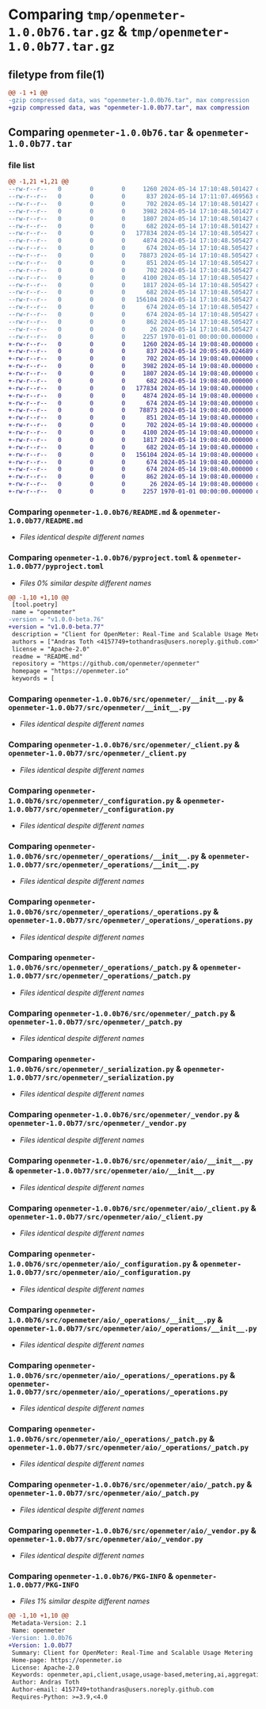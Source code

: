 # Comparing `tmp/openmeter-1.0.0b76.tar.gz` & `tmp/openmeter-1.0.0b77.tar.gz`

## filetype from file(1)

```diff
@@ -1 +1 @@
-gzip compressed data, was "openmeter-1.0.0b76.tar", max compression
+gzip compressed data, was "openmeter-1.0.0b77.tar", max compression
```

## Comparing `openmeter-1.0.0b76.tar` & `openmeter-1.0.0b77.tar`

### file list

```diff
@@ -1,21 +1,21 @@
--rw-r--r--   0        0        0     1260 2024-05-14 17:10:48.501427 openmeter-1.0.0b76/README.md
--rw-r--r--   0        0        0      837 2024-05-14 17:11:07.469563 openmeter-1.0.0b76/pyproject.toml
--rw-r--r--   0        0        0      702 2024-05-14 17:10:48.501427 openmeter-1.0.0b76/src/openmeter/__init__.py
--rw-r--r--   0        0        0     3982 2024-05-14 17:10:48.501427 openmeter-1.0.0b76/src/openmeter/_client.py
--rw-r--r--   0        0        0     1807 2024-05-14 17:10:48.501427 openmeter-1.0.0b76/src/openmeter/_configuration.py
--rw-r--r--   0        0        0      682 2024-05-14 17:10:48.501427 openmeter-1.0.0b76/src/openmeter/_operations/__init__.py
--rw-r--r--   0        0        0   177834 2024-05-14 17:10:48.505427 openmeter-1.0.0b76/src/openmeter/_operations/_operations.py
--rw-r--r--   0        0        0     4874 2024-05-14 17:10:48.505427 openmeter-1.0.0b76/src/openmeter/_operations/_patch.py
--rw-r--r--   0        0        0      674 2024-05-14 17:10:48.505427 openmeter-1.0.0b76/src/openmeter/_patch.py
--rw-r--r--   0        0        0    78873 2024-05-14 17:10:48.505427 openmeter-1.0.0b76/src/openmeter/_serialization.py
--rw-r--r--   0        0        0      851 2024-05-14 17:10:48.505427 openmeter-1.0.0b76/src/openmeter/_vendor.py
--rw-r--r--   0        0        0      702 2024-05-14 17:10:48.505427 openmeter-1.0.0b76/src/openmeter/aio/__init__.py
--rw-r--r--   0        0        0     4100 2024-05-14 17:10:48.505427 openmeter-1.0.0b76/src/openmeter/aio/_client.py
--rw-r--r--   0        0        0     1817 2024-05-14 17:10:48.505427 openmeter-1.0.0b76/src/openmeter/aio/_configuration.py
--rw-r--r--   0        0        0      682 2024-05-14 17:10:48.505427 openmeter-1.0.0b76/src/openmeter/aio/_operations/__init__.py
--rw-r--r--   0        0        0   156104 2024-05-14 17:10:48.505427 openmeter-1.0.0b76/src/openmeter/aio/_operations/_operations.py
--rw-r--r--   0        0        0      674 2024-05-14 17:10:48.505427 openmeter-1.0.0b76/src/openmeter/aio/_operations/_patch.py
--rw-r--r--   0        0        0      674 2024-05-14 17:10:48.505427 openmeter-1.0.0b76/src/openmeter/aio/_patch.py
--rw-r--r--   0        0        0      862 2024-05-14 17:10:48.505427 openmeter-1.0.0b76/src/openmeter/aio/_vendor.py
--rw-r--r--   0        0        0       26 2024-05-14 17:10:48.505427 openmeter-1.0.0b76/src/openmeter/py.typed
--rw-r--r--   0        0        0     2257 1970-01-01 00:00:00.000000 openmeter-1.0.0b76/PKG-INFO
+-rw-r--r--   0        0        0     1260 2024-05-14 19:08:40.000000 openmeter-1.0.0b77/README.md
+-rw-r--r--   0        0        0      837 2024-05-14 20:05:49.024689 openmeter-1.0.0b77/pyproject.toml
+-rw-r--r--   0        0        0      702 2024-05-14 19:08:40.000000 openmeter-1.0.0b77/src/openmeter/__init__.py
+-rw-r--r--   0        0        0     3982 2024-05-14 19:08:40.000000 openmeter-1.0.0b77/src/openmeter/_client.py
+-rw-r--r--   0        0        0     1807 2024-05-14 19:08:40.000000 openmeter-1.0.0b77/src/openmeter/_configuration.py
+-rw-r--r--   0        0        0      682 2024-05-14 19:08:40.000000 openmeter-1.0.0b77/src/openmeter/_operations/__init__.py
+-rw-r--r--   0        0        0   177834 2024-05-14 19:08:40.000000 openmeter-1.0.0b77/src/openmeter/_operations/_operations.py
+-rw-r--r--   0        0        0     4874 2024-05-14 19:08:40.000000 openmeter-1.0.0b77/src/openmeter/_operations/_patch.py
+-rw-r--r--   0        0        0      674 2024-05-14 19:08:40.000000 openmeter-1.0.0b77/src/openmeter/_patch.py
+-rw-r--r--   0        0        0    78873 2024-05-14 19:08:40.000000 openmeter-1.0.0b77/src/openmeter/_serialization.py
+-rw-r--r--   0        0        0      851 2024-05-14 19:08:40.000000 openmeter-1.0.0b77/src/openmeter/_vendor.py
+-rw-r--r--   0        0        0      702 2024-05-14 19:08:40.000000 openmeter-1.0.0b77/src/openmeter/aio/__init__.py
+-rw-r--r--   0        0        0     4100 2024-05-14 19:08:40.000000 openmeter-1.0.0b77/src/openmeter/aio/_client.py
+-rw-r--r--   0        0        0     1817 2024-05-14 19:08:40.000000 openmeter-1.0.0b77/src/openmeter/aio/_configuration.py
+-rw-r--r--   0        0        0      682 2024-05-14 19:08:40.000000 openmeter-1.0.0b77/src/openmeter/aio/_operations/__init__.py
+-rw-r--r--   0        0        0   156104 2024-05-14 19:08:40.000000 openmeter-1.0.0b77/src/openmeter/aio/_operations/_operations.py
+-rw-r--r--   0        0        0      674 2024-05-14 19:08:40.000000 openmeter-1.0.0b77/src/openmeter/aio/_operations/_patch.py
+-rw-r--r--   0        0        0      674 2024-05-14 19:08:40.000000 openmeter-1.0.0b77/src/openmeter/aio/_patch.py
+-rw-r--r--   0        0        0      862 2024-05-14 19:08:40.000000 openmeter-1.0.0b77/src/openmeter/aio/_vendor.py
+-rw-r--r--   0        0        0       26 2024-05-14 19:08:40.000000 openmeter-1.0.0b77/src/openmeter/py.typed
+-rw-r--r--   0        0        0     2257 1970-01-01 00:00:00.000000 openmeter-1.0.0b77/PKG-INFO
```

### Comparing `openmeter-1.0.0b76/README.md` & `openmeter-1.0.0b77/README.md`

 * *Files identical despite different names*

### Comparing `openmeter-1.0.0b76/pyproject.toml` & `openmeter-1.0.0b77/pyproject.toml`

 * *Files 0% similar despite different names*

```diff
@@ -1,10 +1,10 @@
 [tool.poetry]
 name = "openmeter"
-version = "v1.0.0-beta.76"
+version = "v1.0.0-beta.77"
 description = "Client for OpenMeter: Real-Time and Scalable Usage Metering"
 authors = ["Andras Toth <4157749+tothandras@users.noreply.github.com>"]
 license = "Apache-2.0"
 readme = "README.md"
 repository = "https://github.com/openmeter/openmeter"
 homepage = "https://openmeter.io"
 keywords = [
```

### Comparing `openmeter-1.0.0b76/src/openmeter/__init__.py` & `openmeter-1.0.0b77/src/openmeter/__init__.py`

 * *Files identical despite different names*

### Comparing `openmeter-1.0.0b76/src/openmeter/_client.py` & `openmeter-1.0.0b77/src/openmeter/_client.py`

 * *Files identical despite different names*

### Comparing `openmeter-1.0.0b76/src/openmeter/_configuration.py` & `openmeter-1.0.0b77/src/openmeter/_configuration.py`

 * *Files identical despite different names*

### Comparing `openmeter-1.0.0b76/src/openmeter/_operations/__init__.py` & `openmeter-1.0.0b77/src/openmeter/_operations/__init__.py`

 * *Files identical despite different names*

### Comparing `openmeter-1.0.0b76/src/openmeter/_operations/_operations.py` & `openmeter-1.0.0b77/src/openmeter/_operations/_operations.py`

 * *Files identical despite different names*

### Comparing `openmeter-1.0.0b76/src/openmeter/_operations/_patch.py` & `openmeter-1.0.0b77/src/openmeter/_operations/_patch.py`

 * *Files identical despite different names*

### Comparing `openmeter-1.0.0b76/src/openmeter/_patch.py` & `openmeter-1.0.0b77/src/openmeter/_patch.py`

 * *Files identical despite different names*

### Comparing `openmeter-1.0.0b76/src/openmeter/_serialization.py` & `openmeter-1.0.0b77/src/openmeter/_serialization.py`

 * *Files identical despite different names*

### Comparing `openmeter-1.0.0b76/src/openmeter/_vendor.py` & `openmeter-1.0.0b77/src/openmeter/_vendor.py`

 * *Files identical despite different names*

### Comparing `openmeter-1.0.0b76/src/openmeter/aio/__init__.py` & `openmeter-1.0.0b77/src/openmeter/aio/__init__.py`

 * *Files identical despite different names*

### Comparing `openmeter-1.0.0b76/src/openmeter/aio/_client.py` & `openmeter-1.0.0b77/src/openmeter/aio/_client.py`

 * *Files identical despite different names*

### Comparing `openmeter-1.0.0b76/src/openmeter/aio/_configuration.py` & `openmeter-1.0.0b77/src/openmeter/aio/_configuration.py`

 * *Files identical despite different names*

### Comparing `openmeter-1.0.0b76/src/openmeter/aio/_operations/__init__.py` & `openmeter-1.0.0b77/src/openmeter/aio/_operations/__init__.py`

 * *Files identical despite different names*

### Comparing `openmeter-1.0.0b76/src/openmeter/aio/_operations/_operations.py` & `openmeter-1.0.0b77/src/openmeter/aio/_operations/_operations.py`

 * *Files identical despite different names*

### Comparing `openmeter-1.0.0b76/src/openmeter/aio/_operations/_patch.py` & `openmeter-1.0.0b77/src/openmeter/aio/_operations/_patch.py`

 * *Files identical despite different names*

### Comparing `openmeter-1.0.0b76/src/openmeter/aio/_patch.py` & `openmeter-1.0.0b77/src/openmeter/aio/_patch.py`

 * *Files identical despite different names*

### Comparing `openmeter-1.0.0b76/src/openmeter/aio/_vendor.py` & `openmeter-1.0.0b77/src/openmeter/aio/_vendor.py`

 * *Files identical despite different names*

### Comparing `openmeter-1.0.0b76/PKG-INFO` & `openmeter-1.0.0b77/PKG-INFO`

 * *Files 1% similar despite different names*

```diff
@@ -1,10 +1,10 @@
 Metadata-Version: 2.1
 Name: openmeter
-Version: 1.0.0b76
+Version: 1.0.0b77
 Summary: Client for OpenMeter: Real-Time and Scalable Usage Metering
 Home-page: https://openmeter.io
 License: Apache-2.0
 Keywords: openmeter,api,client,usage,usage-based,metering,ai,aggregation,real-time,billing,cloud
 Author: Andras Toth
 Author-email: 4157749+tothandras@users.noreply.github.com
 Requires-Python: >=3.9,<4.0
```

